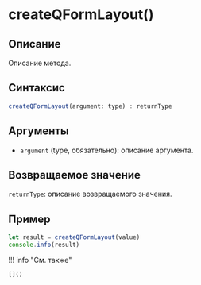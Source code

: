 # createQFormLayout()

## Описание
Описание метода.

## Синтаксис
```javascript
createQFormLayout(argument: type) : returnType
```

## Аргументы
- `argument` (type, обязательно): описание аргумента.

## Возвращаемое значение
`returnType`: описание возвращаемого значения.

## Пример
```javascript linenums="1"
let result = createQFormLayout(value)
console.info(result)
```

!!! info "См. также"

    []()


